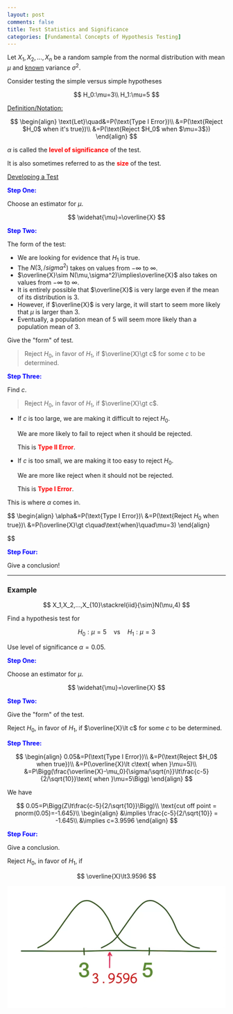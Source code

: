 ```yaml
---
layout: post
comments: false
title: Test Statistics and Significance
categories: [Fundamental Concepts of Hypothesis Testing]
---
```


Let $X_1,X_2,...,X_n$ be a random sample from the normal distribution with mean $\mu$ and <u>known</u> variance $\sigma^2$.

Consider testing the simple versus simple hypotheses

$$
  H_0:\mu=3\\
  H_1:\mu=5
$$

<u>Definition/Notation:</u>

$$
  \begin{align}
    \text{Let}\quad&=P(\text{Type I Error})\\
    &=P(\text{Reject $H_0$ when it's true})\\
    &=P(\text{Reject $H_0$ when $\mu=3$})
  \end{align}
$$

$\alpha$ is called the <font color='red'><b>level of significance</b></font> of the test.

It is also sometimes referred to as the <font color='red'><b>size</b></font> of the test.

<u>Developing a Test</u>

<font color='blue'><b>Step One:</b></font>

Choose an estimator for $\mu$.

$$
  \widehat{\mu}=\overline{X}
$$

<font color='blue'><b>Step Two:</b></font>

The form of the test:

* We are looking for evidence that $H_1$ is true.
* The $N(3,/sigma^2)$ takes on values from $-\infty$ to $\infty$.
* $\overline{X}\sim N(\mu,\sigma^2)\implies\overline{X}$ also takes on values from $-\infty$ to $\infty$.
* It is entirely possible that $\overline{X}$ is very large even if the mean of its distribution is $3$.
* However, if $\overline{X}$ is very large, it will start to seem more likely that $\mu$ is larger than $3$.
* Eventually, a population mean of $5$ will seem more likely than a population mean of $3$.

Give the "form" of test.

> Reject $H_0$, in favor of $H_1$, if $\overline{X}\gt c$ for some $c$ to be determined.

<font color='blue'><b>Step Three:</b></font>

Find $c$.

> Reject $H_0$, in favor of $H_1$, if $\overline{X}\gt c$.

* If $c$ is too large, we are making it difficult to reject $H_0$.
  
  We are more likely to fail to reject when it should be rejected.

  This is <font color='red'><b>Type II Error</b></font>.

* If $c$ is too small, we are making it too easy to reject $H_0$.

  We are more like reject when it should not be rejected.

  This is <font color='red'><b>Type I Error</b></font>.

This is where $\alpha$ comes in.

$$
  \begin{align}
    \alpha&=P(\text{Type I Error})\\
    &=P(\text{Reject $H_0$ when true})\\
    &=P(\overline{X}\gt c\quad\text{when}\quad\mu=3)
  \end{align}
  
$$

<font color='blue'><b>Step Four:</b></font>

Give a conclusion!

---

### **Example**

$$
  X_1,X_2,...,X_{10}\stackrel{iid}{\sim}N(\mu,4)
$$

Find a hypothesis test for

$$
  H_0:\mu=5\quad\text{vs}\quad H_1:\mu=3
$$

Use level of significance $\alpha=0.05$.

<font color='blue'><b>Step One:</b></font>

Choose an estimator for $\mu$.

$$
  \widehat{\mu}=\overline{X}
$$

<font color='blue'><b>Step Two:</b></font>

Give the "form" of the test.

Reject $H_0$, in favor of $H_1$, if $\overline{X}\lt c$ for some $c$ to be determined.

<font color='blue'><b>Step Three:</b></font>

$$
  \begin{align}
    0.05&=P(\text{Type I Error})\\
    &=P(\text{Reject $H_0$ when true})\\
    &=P(\overline{X}\lt c\text{ when }\mu=5)\\
    &=P\Bigg(\frac{\overline{X}-\mu_0}{\sigma/\sqrt{n}}\lt\frac{c-5}{2/\sqrt{10}}\text{ when }\mu=5\Bigg)
  \end{align}
$$

We have

$$
  0.05=P\Bigg(Z\lt\frac{c-5}{2/\sqrt{10}}\Bigg)\\
  \text{cut off point = pnorm(0.05)=-1.645}\\
  \begin{align}
    &\implies \frac{c-5}{2/\sqrt{10}} = -1.645\\
    &\implies c=3.9596
  \end{align}
$$

<font color='blue'><b>Step Four:</b></font>

Give a conclusion.

Reject $H_0$, in favor of $H_1$, if

$$
  \overline{X}\lt3.9596
$$

![png](\assets\images\notes\test-statistics-and-significance.png)